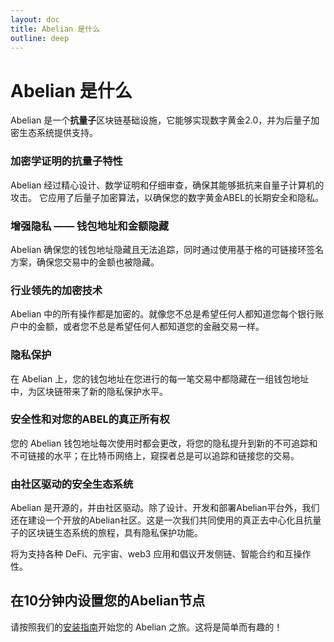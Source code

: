 ```yaml
---
layout: doc
title: Abelian 是什么
outline: deep
---
```


# Abelian 是什么

Abelian 是一个**抗量子**区块链基础设施，它能够实现数字黄金2.0，并为后量子加密生态系统提供支持。

### 加密学证明的抗量子特性

Abelian 经过精心设计、数学证明和仔细审查，确保其能够抵抗来自量子计算机的攻击。
它应用了后量子加密算法，以确保您的数字黄金ABEL的长期安全和隐私。

### 增强隐私 —— 钱包地址和金额隐藏

Abelian 确保您的钱包地址隐藏且无法追踪，同时通过使用基于格的可链接环签名方案，确保您交易中的金额也被隐藏。

### 行业领先的加密技术

Abelian 中的所有操作都是加密的。就像您不总是希望任何人都知道您每个银行账户中的金额，或者您不总是希望任何人都知道您的金融交易一样。

### 隐私保护

在 Abelian 上，您的钱包地址在您进行的每一笔交易中都隐藏在一组钱包地址中，为区块链带来了新的隐私保护水平。

### 安全性和对您的ABEL的真正所有权

您的 Abelian 钱包地址每次使用时都会更改，将您的隐私提升到新的不可追踪和不可链接的水平；在比特币网络上，窥探者总是可以追踪和链接您的交易。

### 由社区驱动的安全生态系统

Abelian 是开源的，并由社区驱动。除了设计、开发和部署Abelian平台外，我们还在建设一个开放的Abelian社区。这是一次我们共同使用的真正去中心化且抗量子的区块链生态系统的旅程，具有隐私保护功能。

将为支持各种 DeFi、元宇宙、web3 应用和倡议开发侧链、智能合约和互操作性。

## 在10分钟内设置您的Abelian节点

请按照我们的[安装指南](/zh/guide/get-started)开始您的 Abelian 之旅。这将是简单而有趣的！